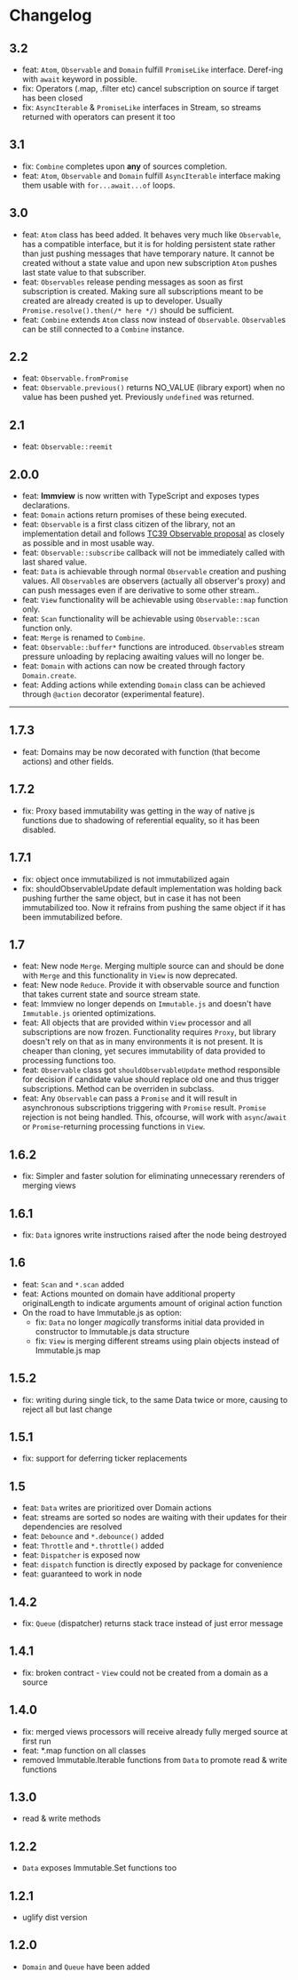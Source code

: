 # Changelog

## 3.2

- feat: `Atom`, `Observable` and `Domain` fulfill `PromiseLike` interface. Deref-ing with `await` keyword in possible.
- fix: Operators (.map, .filter etc) cancel subscription on source if target has been closed
- fix: `AsyncIterable` & `PromiseLike` interfaces in Stream, so streams returned with operators can present it too

## 3.1

- fix: `Combine` completes upon **any** of sources completion.
- feat: `Atom`, `Observable` and `Domain` fulfill `AsyncIterable` interface making them usable with `for...await...of` loops.

## 3.0

- feat: `Atom` class has beed added. It behaves very much like `Observable`, has a compatible interface, but it is for holding persistent state rather than just pushing messages that have temporary nature. It cannot be created without a state value and upon new subscription `Atom` pushes last state value to that subscriber.
- feat: `Observables` release pending messages as soon as first subscription is created. Making sure all subscriptions meant to be created are already created is up to developer. Usually `Promise.resolve().then(/* here */)` should be sufficient.
- feat: `Combine` extends `Atom` class now instead of `Observable`. `Observable`s can be still connected to a `Combine` instance.

## 2.2

- feat: `Observable.fromPromise`
- feat: `Observable.previous()` returns NO_VALUE (library export) when no value has been pushed yet. Previously `undefined` was returned.

## 2.1

- feat: `Observable::reemit`

## 2.0.0

- feat: **Immview** is now written with TypeScript and exposes types declarations.
- feat: `Domain` actions return promises of these being executed.
- feat: `Observable` is a first class citizen of the library, not an implementation detail and follows [TC39 Observable proposal](https://github.com/tc39/proposal-observable) as closely as possible and in most usable way.
- feat: `Observable::subscribe` callback will not be immediately called with last shared value.
- feat: `Data` is achievable through normal `Observable` creation and pushing values. All `Observable`s are observers (actually all observer's proxy) and can push messages even if are derivative to some other stream..
- feat: `View` functionality will be achievable using `Observable::map` function only.
- feat: `Scan` functionality will be achievable using `Observable::scan` function only.
- feat: `Merge` is renamed to `Combine`.
- feat: `Observable::buffer*` functions are introduced. `Observable`s stream pressure unloading by replacing awaiting values will no longer be.
- feat: `Domain` with actions can now be created through factory `Domain.create`.
- feat: Adding actions while extending `Domain` class can be achieved through `@action` decorator (experimental feature).

---

## 1.7.3
- feat: Domains may be now decorated with function (that become actions) and other fields.

## 1.7.2
- fix: Proxy based immutability was getting in the way of native js functions due to shadowing of referential equality, so it has been disabled.

## 1.7.1
- fix: object once immutabilized is not immutabilized again
- fix: shouldObservableUpdate default implementation was holding back pushing further the same object, but in case it has not been immutabilized too. Now it refrains from pushing the same object if it has been immutabilized before.

## 1.7

- feat: New node `Merge`. Merging multiple source can and should be done with `Merge` and this functionality in `View` is now deprecated.
- feat: New node `Reduce`. Provide it with observable source and function that takes current state and source stream state. 
- feat: Immview no longer depends on `Immutable.js` and doesn't have `Immutable.js` oriented optimizations.
- feat: All objects that are provided within `View` processor and all subscriptions are now frozen. Functionality requires `Proxy`, but library doesn't rely on that as in many environments it is not present. It is cheaper than cloning, yet secures immutability of data provided to processing functions too.
- feat: `Observable` class got `shouldObservableUpdate` method responsible for decision if candidate value should replace old one and thus trigger subscriptions. Method can be overriden in subclass.
- feat: Any `Observable` can pass a `Promise` and it will result in asynchronous subscriptions triggering with `Promise` result. `Promise` rejection is not being handled. This, ofcourse, will work with `async`/`await` or `Promise`-returning processing functions in `View`.

## 1.6.2

- fix: Simpler and faster solution for eliminating unnecessary rerenders of merging views

## 1.6.1

- fix: `Data` ignores write instructions raised after the node being destroyed

## 1.6

- feat: `Scan` and `*.scan` added
- feat: Actions mounted on domain have additional property originalLength to indicate arguments amount of original action function
- On the road to have Immutable.js as option:
    - fix: `Data` no longer *magically* transforms initial data provided in constructor to Immutable.js data structure
    - fix: `View` is merging different streams using plain objects instead of Immutable.js map

## 1.5.2
 
- fix: writing during single tick, to the same Data twice or more, causing to reject all but last change

## 1.5.1

- fix: support for deferring ticker replacements

## 1.5

- feat: `Data` writes are prioritized over Domain actions
- feat: streams are sorted so nodes are waiting with their updates for their dependencies are resolved
- feat: `Debounce` and `*.debounce()` added
- feat: `Throttle` and `*.throttle()` added
- feat: `Dispatcher` is exposed now
- feat: `dispatch` function is directly exposed by package for convenience
- feat: guaranteed to work in node

## 1.4.2

- fix: `Queue` (dispatcher) returns stack trace instead of just error message

## 1.4.1

- fix: broken contract - `View` could not be created from a domain as a source

## 1.4.0

- fix: merged views processors will receive already fully merged source at first run
- feat: *.map function on all classes
- removed Immutable.Iterable functions from `Data` to promote read & write functions

## 1.3.0

- read & write methods

## 1.2.2

- `Data` exposes Immutable.Set functions too

## 1.2.1

- uglify dist version

## 1.2.0

- `Domain` and `Queue` have been added


